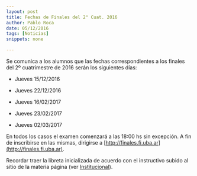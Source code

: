 ```yaml
---
layout: post
title: Fechas de Finales del 2° Cuat. 2016
author: Pablo Roca
date: 05/12/2016
tags: [Noticias]
snippets: none

---
```


Se comunica a los alumnos que las fechas correspondientes a los finales del 2º cuatrimestre de 2016 serán los siguientes días:

* Jueves 15/12/2016

* Jueves 22/12/2016

* Jueves 16/02/2017

* Jueves 23/02/2017

* Jueves 02/03/2017

En todos los casos el examen comenzará a las 18:00 hs sin excepción. A fin de inscribirse en las mismas, dirigirse a [http://finales.fi.uba.ar](http://finales.fi.uba.ar).

Recordar traer la libreta inicializada de acuerdo con el instructivo subido al sitio de la materia página (ver [Institucional](/institucional)).
